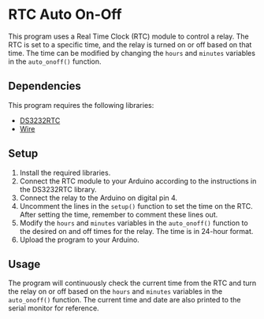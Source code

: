<h1>RTC Auto On-Off</h1>

<p>This program uses a Real Time Clock (RTC) module to control a relay. The RTC is set to a specific time, and the relay is turned on or off based on that time. The time can be modified by changing the <code>hours</code> and <code>minutes</code> variables in the <code>auto_onoff()</code> function.</p>

<h2>Dependencies</h2>

<p>This program requires the following libraries:</p>

<ul>
  <li><a href="http://github.com/JChristensen/DS3232RTC">DS3232RTC</a></li>
  <li><a href="https://www.arduino.cc/en/Reference/Wire">Wire</a></li>
</ul>

<h2>Setup</h2>

<ol>
  <li>Install the required libraries.</li>
  <li>Connect the RTC module to your Arduino according to the instructions in the DS3232RTC library.</li>
  <li>Connect the relay to the Arduino on digital pin 4.</li>
  <li>Uncomment the lines in the <code>setup()</code> function to set the time on the RTC. After setting the time, remember to comment these lines out.</li>
  <li>Modify the <code>hours</code> and <code>minutes</code> variables in the <code>auto_onoff()</code> function to the desired on and off times for the relay. The time is in 24-hour format.</li>
  <li>Upload the program to your Arduino.</li>
</ol>

<h2>Usage</h2>

<p>The program will continuously check the current time from the RTC and turn the relay on or off based on the <code>hours</code> and <code>minutes</code> variables in the <code>auto_onoff()</code> function. The current time and date are also printed to the serial monitor for reference.</p>
